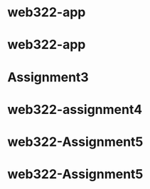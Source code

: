 # web322-app
# web322-app
# Assignment3
# web322-assignment4
# web322-Assignment5
# web322-Assignment5
